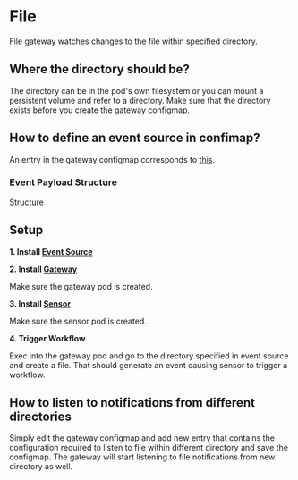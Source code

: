 # File

File gateway watches changes to the file within specified directory.

## Where the directory should be?
The directory can be in the pod's own filesystem or you can mount a persistent volume and refer to a directory.
Make sure that the directory exists before you create the gateway configmap.

## How to define an event source in confimap?
An entry in the gateway configmap corresponds to [this](https://github.com/argoproj/argo-events/blob/a913dafbf000eb05401ef2c847b29152af82977f/gateways/core/file/config.go#L34-L38).

### Event Payload Structure

[Structure](https://github.com/argoproj/argo-events/blob/a913dafbf000eb05401ef2c847b29152af82977f/gateways/common/fsevent/fileevent.go#L11-L14)  


## Setup
**1. Install [Event Source](https://github.com/argoproj/argo-events/tree/master/examples/event-sources/file.yaml)**

**2. Install [Gateway](https://github.com/argoproj/argo-events/tree/master/examples/gateways/file.yaml)**

Make sure the gateway pod is created.

**3. Install [Sensor](https://github.com/argoproj/argo-events/tree/master/examples/sensors/file.yaml)**

Make sure the sensor pod is created.

**4. Trigger Workflow**

Exec into the gateway pod and go to the directory specified in event source and create a file. That should generate an event causing sensor to trigger a workflow.


## How to listen to notifications from different directories
Simply edit the gateway configmap and add new entry that contains the configuration required to listen to file within different directory and save
the configmap. The gateway will start listening to file notifications from new directory as well.
